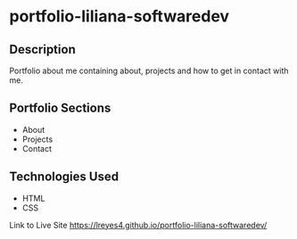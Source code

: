 # portfolio-liliana-softwaredev

## Description
Portfolio about me containing about, projects and how to get in contact with me.

## Portfolio Sections
- About
- Projects
- Contact

## Technologies Used
- HTML
- CSS

Link to Live Site
https://lreyes4.github.io/portfolio-liliana-softwaredev/




